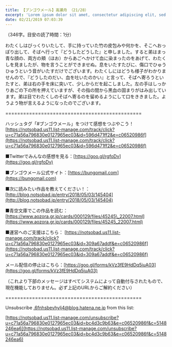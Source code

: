 ```yaml
---
title: 【ブンゴウメール】高瀬舟 （21/28）
excerpt: 'Lorem ipsum dolor sit amet, consectetur adipiscing elit, sed do eiusmod tempor incididunt ut labore et dolore magna aliqua. Praesent elementum facilisis leo vel fringilla est ullamcorper eget. At imperdiet dui accumsan sit amet nulla facilisi morbi tempus.'
date: 02/21/2019 07:03:39
---
```


（346字。目安の読了時間：1分）

わたくしはびっくりいたして、手に持っていた竹の皮包みや何かを、そこへおっぽり出して、そばへ行って『どうしたどうした』と申しました。すると弟はまっ青な顔の、両方の頬（ほお）からあごへかけて血に染まったのをあげて、わたくしを見ましたが、物を言うことができませぬ。息をいたすたびに、傷口でひゅうひゅうという音がいたすだけでございます。わたくしにはどうも様子がわかりませんので、『どうしたのだい、血を吐いたのかい』と言って、そばへ寄ろうといたすと、弟は右の手を床に突いて、少しからだを起こしました。左の手はしっかりあごの下の所を押えていますが、その指の間から黒血の固まりがはみ出しています。弟は目でわたくしのそばへ寄るのを留めるようにして口をききました。ようよう物が言えるようになったのでございます。

\==============================================

ハッシュタグ「#ブンゴウメール」をつけて感想をつぶやこう！ [https://notsobad.us11.list-manage.com/track/click?u=c71a56a796830e0127965ec03&id=596d471ff2&e=c06520986f](https://notsobad.us11.list-manage.com/track/click?u=c71a56a796830e0127965ec03&id=596d471ff2&e=c06520986f)

■Twitterでみんなの感想を見る：[https://goo.gl/rgfoDv](https://goo.gl/rgfoDv)

■ブンゴウメール公式サイト：[https://bungomail.com](https://bungomail.com)

■次に読みたい作品を教えてください！：[http://blog.notsobad.jp/entry/2018/05/03/145404](http://blog.notsobad.jp/entry/2018/05/03/145404)

■青空文庫でこの作品を読む：[https://www.aozora.gr.jp/cards/000129/files/45245\_22007.html](https://www.aozora.gr.jp/cards/000129/files/45245_22007.html)

■運営へのご支援はこちら： [https://notsobad.us11.list-manage.com/track/click?u=c71a56a796830e0127965ec03&id=309a67addf&e=c06520986f](https://notsobad.us11.list-manage.com/track/click?u=c71a56a796830e0127965ec03&id=309a67addf&e=c06520986f)

メール配信の停止はこちら：[https://goo.gl/forms/kVz3fE9HdDq5iuA03](https://goo.gl/forms/kVz3fE9HdDq5iuA03)

（これより下部のメッセージはすべてシステムによって自動付与されたもので、現在機能しておりません。必ず上記のURLからご解約ください）

\==============================================

Unsubscribe .6fnhsbevhylj4@blog.hatena.ne.jp from this list:

[https://notsobad.us11.list-manage.com/unsubscribe?u=c71a56a796830e0127965ec03&id=bc4d3c9b63&e=c06520986f&c=5148246ea6](https://notsobad.us11.list-manage.com/unsubscribe?u=c71a56a796830e0127965ec03&id=bc4d3c9b63&e=c06520986f&c=5148246ea6)